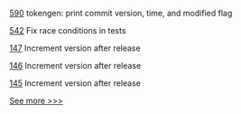 
[590](https://github.com/hyperledger-labs/fabric-token-sdk/pull/590) tokengen: print commit version, time, and modified flag

[542](https://github.com/hyperledger-labs/fabric-smart-client/pull/542) Fix race conditions in tests

[147](https://github.com/hyperledger-labs/hlf-connector/pull/147) Increment version after release

[146](https://github.com/hyperledger-labs/hlf-connector/pull/146) Increment version after release

[145](https://github.com/hyperledger-labs/hlf-connector/pull/145) Increment version after release


[See more >>>](https://start-here.hyperledger.org/pull-requests)
